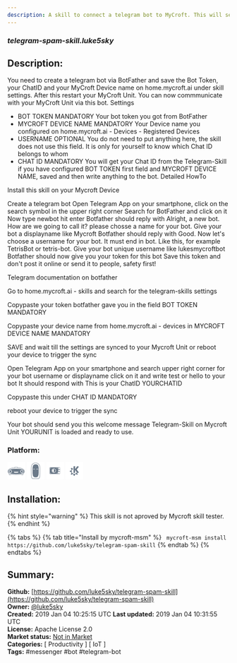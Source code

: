```yaml
---
description: A skill to connect a telegram bot to MyCroft. This will send you everything that is happening, if yo
---
```


### _telegram-spam-skill.luke5sky_  
## Description:  
You need to create a telegram bot via BotFather and save the Bot Token, your ChatID and your MyCroft Device name on home.mycroft.ai under skill settings.
After this restart your MyCroft Unit.
You can now commmunicate with your MyCroft Unit via this bot.
Settings
- BOT TOKEN MANDATORY Your bot token you got from BotFather
- MYCROFT DEVICE NAME MANDATORY Your Device name you configured on home.mycroft.ai - Devices - Registered Devices
- USERNAME OPTIONAL You do not need to put anything here, the skill does not use this field. It is only for yourself to know which Chat ID belongs to whom
- CHAT ID MANDATORY You will get your Chat ID from the Telegram-Skill if you have configured BOT TOKEN first field and MYCROFT DEVICE NAME, saved and then write anything to the bot.
Detailed HowTo


Install this skill on your Mycroft Device


Create a telegram bot
Open Telegram App on your smartphone, click on the search symbol in the upper right corner
Search for BotFather and click on it
Now type newbot hit enter
Botfather should reply with Alright, a new bot. How are we going to call it? please chosse a name for your bot.
Give your bot a displayname like Mycroft
Botfather should reply with Good. Now let's choose a username for your bot. It must end in bot. Like this, for example TetrisBot or tetris-bot.
Give your bot unique username like lukesmycroftbot
Botfather should now give you your token for this bot
Save this token and don't post it online or send it to people, safety first!


Telegram documentation on botfather 


Go to home.mycroft.ai - skills and search for the telegram-skills settings


Copypaste your token botfather gave you in the field BOT TOKEN MANDATORY


Copypaste your device name from home.mycroft.ai - devices in MYCROFT DEVICE NAME MANDATORY


SAVE and wait till the settings are synced to your Mycroft Unit or reboot your device to trigger the sync


Open Telegram App on your smartphone and search upper right corner for your bot username or displayname click on it and write test or hello to your bot
It should respond with This is your ChatID YOURCHATID


Copypaste this under CHAT ID MANDATORY


reboot your device to trigger the sync


Your bot should send you this welcome message Telegram-Skill on Mycroft Unit YOURUNIT is loaded and ready to use.

  
  
### Platform:  
 ![Mark I](../.gitbook/assets/mark-1-icon.png)  ![Mark II](../.gitbook/assets/mark-2-icon.png)  ![Picroft](../.gitbook/assets/picroft-icon.png)  ![plasmoid](../.gitbook/assets/kde.png)   
## Installation:  
{% hint style="warning" %}
This skill is not aproved by Mycroft skill tester.
{% endhint %}
    
{% tabs %}
{% tab title="Install by mycroft-msm" %}
``` mycroft-msm install https://github.com/luke5sky/telegram-spam-skill```
{% endtab %}
  {% endtabs %}
    
## Summary:  
**Github:** [https://github.com/luke5sky/telegram-spam-skill](https://github.com/luke5sky/telegram-spam-skill)  
**Owner:** [@luke5sky](https://github.com/luke5sky)  
**Created:** 2019 Jan 04 10:25:15 UTC  **Last updated:** 2019 Jan 04 10:31:55 UTC  
**License:** Apache License 2.0  
**Market status:** [Not in Market](https://market.mycroft.ai/skill/)  
**Categories:** [ Productivity ] [ IoT ]   
**Tags:** \#messenger \#bot \#telegram-bot   
